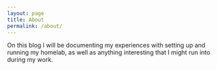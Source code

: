 ```yaml
---
layout: page
title: About
permalink: /about/
---
```


On this blog I will be documenting my experiences with setting up and running my homelab, as well as anything interesting that I might run into during my work.